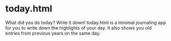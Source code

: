 # today.html

What did you do today? Write it down! today.html is a minimal journaling app for you to write down the highlights of your day. It also shows you old entries from previous years on the same day.
